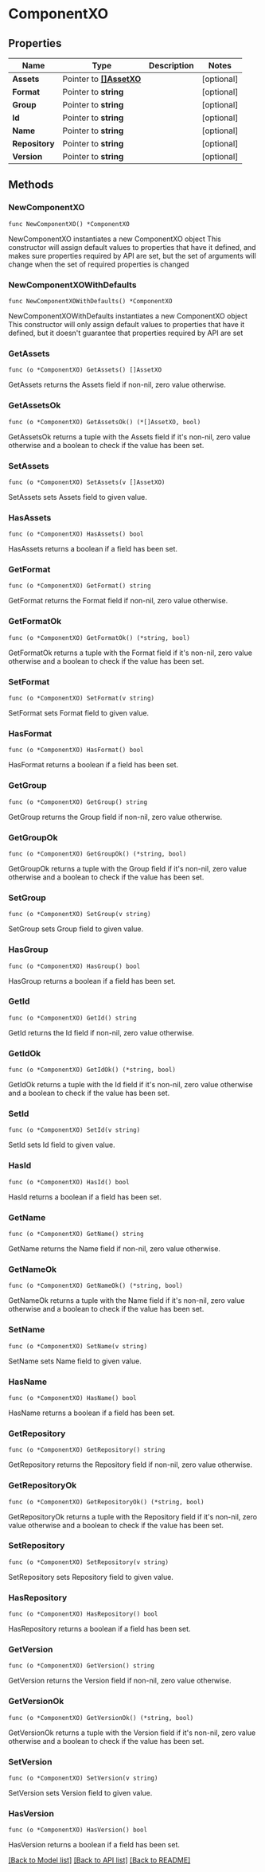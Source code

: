 # ComponentXO

## Properties

Name | Type | Description | Notes
------------ | ------------- | ------------- | -------------
**Assets** | Pointer to [**[]AssetXO**](AssetXO.md) |  | [optional] 
**Format** | Pointer to **string** |  | [optional] 
**Group** | Pointer to **string** |  | [optional] 
**Id** | Pointer to **string** |  | [optional] 
**Name** | Pointer to **string** |  | [optional] 
**Repository** | Pointer to **string** |  | [optional] 
**Version** | Pointer to **string** |  | [optional] 

## Methods

### NewComponentXO

`func NewComponentXO() *ComponentXO`

NewComponentXO instantiates a new ComponentXO object
This constructor will assign default values to properties that have it defined,
and makes sure properties required by API are set, but the set of arguments
will change when the set of required properties is changed

### NewComponentXOWithDefaults

`func NewComponentXOWithDefaults() *ComponentXO`

NewComponentXOWithDefaults instantiates a new ComponentXO object
This constructor will only assign default values to properties that have it defined,
but it doesn't guarantee that properties required by API are set

### GetAssets

`func (o *ComponentXO) GetAssets() []AssetXO`

GetAssets returns the Assets field if non-nil, zero value otherwise.

### GetAssetsOk

`func (o *ComponentXO) GetAssetsOk() (*[]AssetXO, bool)`

GetAssetsOk returns a tuple with the Assets field if it's non-nil, zero value otherwise
and a boolean to check if the value has been set.

### SetAssets

`func (o *ComponentXO) SetAssets(v []AssetXO)`

SetAssets sets Assets field to given value.

### HasAssets

`func (o *ComponentXO) HasAssets() bool`

HasAssets returns a boolean if a field has been set.

### GetFormat

`func (o *ComponentXO) GetFormat() string`

GetFormat returns the Format field if non-nil, zero value otherwise.

### GetFormatOk

`func (o *ComponentXO) GetFormatOk() (*string, bool)`

GetFormatOk returns a tuple with the Format field if it's non-nil, zero value otherwise
and a boolean to check if the value has been set.

### SetFormat

`func (o *ComponentXO) SetFormat(v string)`

SetFormat sets Format field to given value.

### HasFormat

`func (o *ComponentXO) HasFormat() bool`

HasFormat returns a boolean if a field has been set.

### GetGroup

`func (o *ComponentXO) GetGroup() string`

GetGroup returns the Group field if non-nil, zero value otherwise.

### GetGroupOk

`func (o *ComponentXO) GetGroupOk() (*string, bool)`

GetGroupOk returns a tuple with the Group field if it's non-nil, zero value otherwise
and a boolean to check if the value has been set.

### SetGroup

`func (o *ComponentXO) SetGroup(v string)`

SetGroup sets Group field to given value.

### HasGroup

`func (o *ComponentXO) HasGroup() bool`

HasGroup returns a boolean if a field has been set.

### GetId

`func (o *ComponentXO) GetId() string`

GetId returns the Id field if non-nil, zero value otherwise.

### GetIdOk

`func (o *ComponentXO) GetIdOk() (*string, bool)`

GetIdOk returns a tuple with the Id field if it's non-nil, zero value otherwise
and a boolean to check if the value has been set.

### SetId

`func (o *ComponentXO) SetId(v string)`

SetId sets Id field to given value.

### HasId

`func (o *ComponentXO) HasId() bool`

HasId returns a boolean if a field has been set.

### GetName

`func (o *ComponentXO) GetName() string`

GetName returns the Name field if non-nil, zero value otherwise.

### GetNameOk

`func (o *ComponentXO) GetNameOk() (*string, bool)`

GetNameOk returns a tuple with the Name field if it's non-nil, zero value otherwise
and a boolean to check if the value has been set.

### SetName

`func (o *ComponentXO) SetName(v string)`

SetName sets Name field to given value.

### HasName

`func (o *ComponentXO) HasName() bool`

HasName returns a boolean if a field has been set.

### GetRepository

`func (o *ComponentXO) GetRepository() string`

GetRepository returns the Repository field if non-nil, zero value otherwise.

### GetRepositoryOk

`func (o *ComponentXO) GetRepositoryOk() (*string, bool)`

GetRepositoryOk returns a tuple with the Repository field if it's non-nil, zero value otherwise
and a boolean to check if the value has been set.

### SetRepository

`func (o *ComponentXO) SetRepository(v string)`

SetRepository sets Repository field to given value.

### HasRepository

`func (o *ComponentXO) HasRepository() bool`

HasRepository returns a boolean if a field has been set.

### GetVersion

`func (o *ComponentXO) GetVersion() string`

GetVersion returns the Version field if non-nil, zero value otherwise.

### GetVersionOk

`func (o *ComponentXO) GetVersionOk() (*string, bool)`

GetVersionOk returns a tuple with the Version field if it's non-nil, zero value otherwise
and a boolean to check if the value has been set.

### SetVersion

`func (o *ComponentXO) SetVersion(v string)`

SetVersion sets Version field to given value.

### HasVersion

`func (o *ComponentXO) HasVersion() bool`

HasVersion returns a boolean if a field has been set.


[[Back to Model list]](../README.md#documentation-for-models) [[Back to API list]](../README.md#documentation-for-api-endpoints) [[Back to README]](../README.md)


